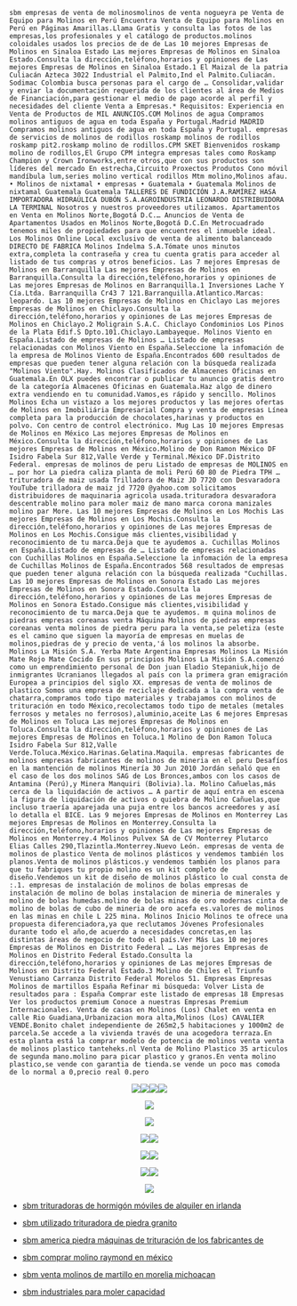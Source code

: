 
```
sbm empresas de venta de molinosmolinos de venta nogueyra pe Venta de Equipo para Molinos en Perú Encuentra Venta de Equipo para Molinos en Perú en Páginas Amarillas.Llama Gratis y consulta las fotos de las empresas,los profesionales y el catálogo de productos.molinos coloidales usados los precios de de de Las 10 mejores Empresas de Molinos en Sinaloa Estado Las mejores Empresas de Molinos en Sinaloa Estado.Consulta la dirección,teléfono,horarios y opiniones de Las mejores Empresas de Molinos en Sinaloa Estado.1 El Maizal de la patria Culiacán Azteca 3022 Industrial el Palmito,Ind el Palmito.Culiacán. Sodimac Colombia busca personas para el cargo de … Consolidar,validar y enviar la documentación requerida de los clientes al área de Medios de Financiación,para gestionar el medio de pago acorde al perfil y necesidades del cliente Venta a Empresas.* Requisitos: Experiencia en Venta de Productos de MIL ANUNCIOS.COM Molinos de agua Compramos molinos antiguos de agua en toda España y Portugal.Madrid MADRID Compramos molinos antiguos de agua en toda España y Portugal. empresas de servicios de molinos de rodillos roskamp molinos de rodillos roskamp pit2.roskamp molino de rodillos.CPM SKET Bienvenidos roskamp molino de rodillos,El Grupo CPM integra empresas tales como Roskamp Champion y Crown Ironworks,entre otros,que con sus productos son líderes del mercado En estrecha,Circuito Proxectos Produtos Cono móvil mandíbula lum,series molino vertical rodillos Mtm molino,Molinos afau. • Molinos de nixtamal • empresas • Guatemala • Guatemala Molinos de nixtamal Guatemala Guatemala TALLERES DE FUNDICIÓN J.A.RAMÍREZ HASA IMPORTADORA HIDRAÚLICA DUBÓN S.A.AGROINDUSTRIA LEONARDO DISTRIBUIDORA LA TERMINAL Nosotros y nuestros proveedores utilizamos. Apartamentos en Venta en Molinos Norte,Bogotá D.C.… Anuncios de Venta de Apartamentos Usados en Molinos Norte,Bogotá D.C.En Metrocuadrado tenemos miles de propiedades para que encuentres el inmueble ideal. Los Molinos Online Local exclusivo de venta de alimento balanceado DIRECTO DE FABRICA Molinos Indelma S.A.Tómate unos minutos extra,completa la contraseña y crea tu cuenta gratis para acceder al listado de tus compras y otros beneficios. Las 7 mejores Empresas de Molinos en Barranquilla Las mejores Empresas de Molinos en Barranquilla.Consulta la dirección,teléfono,horarios y opiniones de Las mejores Empresas de Molinos en Barranquilla.1 Inversiones Lache Y Cía.Ltda. Barranquilla Cr43 7 121.Barranquilla.Atlantico.Marcas: leopardo. Las 10 mejores Empresas de Molinos en Chiclayo Las mejores Empresas de Molinos en Chiclayo.Consulta la dirección,teléfono,horarios y opiniones de Las mejores Empresas de Molinos en Chiclayo.2 Moligrain S.A.C. Chiclayo Condominios Los Pinos de la Plata Edif.S Dpto.101.Chiclayo.Lambayeque. Molinos Viento en España.Listado de empresas de Molinos … Listado de empresas relacionadas con Molinos Viento en España.Seleccione la infomación de la empresa de Molinos Viento de España.Encontrados 600 resultados de empresas que pueden tener alguna relación con la búsqueda realizada "Molinos Viento".Hay. Molinos Clasificados de Almacenes Oficinas en Guatemala.En OLX puedes encontrar o publicar tu anuncio gratis dentro de la categoría Almacenes Oficinas en Guatemala.Haz algo de dinero extra vendiendo en tu comunidad.Vamos,es rápido y sencillo. Molinos Molinos Echa un vistazo a los mejores productos y las mejores ofertas de Molinos en Imobiliária Empresarial Compra y venta de empresas Línea completa para la producción de chocolates,harinas y productos en polvo. Con centro de control electrónico. Mug Las 10 mejores Empresas de Molinos en México Las mejores Empresas de Molinos en México.Consulta la dirección,teléfono,horarios y opiniones de Las mejores Empresas de Molinos en México.Molino de Don Ramon México DF Isidro Fabela Sur 812,Valle Verde y Terminal.México DF.Distrito Federal. empresas de molinos de peru Listado de empresas de MOLINOS en … por hor La piedra caliza planta de moli Perú 60 80 de Piedra TPH … trituradora de maiz usada Trilladora de Maiz JD 7720 con Desvaradora YouTube trilladora de maiz jd 7720 @yahoo.com solicitamos distribuidores de maquinaria agricola usada.trituradora desvaradora descentrable molino para moler maiz de mano marca corona manizales molino par More. Las 10 mejores Empresas de Molinos en Los Mochis Las mejores Empresas de Molinos en Los Mochis.Consulta la dirección,teléfono,horarios y opiniones de Las mejores Empresas de Molinos en Los Mochis.Consigue más clientes,visibilidad y reconocimiento de tu marca.Deja que te ayudemos a. Cuchillas Molinos en España.Listado de empresas de … Listado de empresas relacionadas con Cuchillas Molinos en España.Seleccione la infomación de la empresa de Cuchillas Molinos de España.Encontrados 568 resultados de empresas que pueden tener alguna relación con la búsqueda realizada "Cuchillas. Las 10 mejores Empresas de Molinos en Sonora Estado Las mejores Empresas de Molinos en Sonora Estado.Consulta la dirección,teléfono,horarios y opiniones de Las mejores Empresas de Molinos en Sonora Estado.Consigue más clientes,visibilidad y reconocimiento de tu marca.Deja que te ayudemos. m quina molinos de piedras empresas coreanas venta Máquina Molinos de piedras empresas coreanas venta molinos de piedra peru para la venta,se peletiza (este es el camino que siguen la mayoría de empresas en muelas de molinos,piedras de y precio de venta,'á los molinos la absorbe. Molinos La Misión S.A. Yerba Mate Argentina Empresas Molinos La Misión Mate Rojo Mate Cocido En sus principios Molinos La Misión S.A.comenzó como un emprendimiento personal de Don juan Eladio Stepaniuk,hijo de inmigrantes Ucranianos llegados al país con la primera gran emigración Europea a principios del siglo XX. empresas de venta de molinos de plastico Somos una empresa de reciclaje dedicada a la compra venta de chatarra,compramos todo tipo materiales y trabajamos con molinos de trituración en todo México,recolectamos todo tipo de metales (metales ferrosos y metales no ferrosos),aluminio,aceite Las 6 mejores Empresas de Molinos en Toluca Las mejores Empresas de Molinos en Toluca.Consulta la dirección,teléfono,horarios y opiniones de Las mejores Empresas de Molinos en Toluca.1 Molino de Don Ramon Toluca Isidro Fabela Sur 812,Valle Verde.Toluca.México.Harinas.Gelatina.Maquila. empresas fabricantes de molinos empresas fabricantes de molinos de mineria en el peru Desafíos en la mantención de molinos Minería 30 Jun 2010 Jordán señaló que en el caso de los dos molinos SAG de Los Bronces,ambos con los casos de Antamina (Perú),y Minera Manquiri (Bolivia).la. Molino Cañuelas,más cerca de la liquidación de activos … A partir de aquí entra en escena la figura de liquidación de activos o quiebra de Molino Cañuelas,que incluso traería aparejada una puja entre los bancos acreedores y así lo detalla el BICE. Las 9 mejores Empresas de Molinos en Monterrey Las mejores Empresas de Molinos en Monterrey.Consulta la dirección,teléfono,horarios y opiniones de Las mejores Empresas de Molinos en Monterrey.4 Molinos Pulvex SA de CV Monterrey Plutarco Elias Calles 290,Tlazintla.Monterrey.Nuevo León. empresas de venta de molinos de plastico Venta de molinos plásticos y vendemos también los planos.Venta de molinos plásticos.y vendemos también los planos para que tu fabriques tu propio molino es un kit completo de diseño.Vendemos un kit de diseño de molinos plástico lo cual consta de :.1. empresas de instalación de molinos de bolas empresas de instalación de molino de bolas instalacion de mineria de minerales y molino de bolas humedas.molino de bolas minas de oro modernas cinta de molino de bolas de cubo de mineria de oro acefa es.valores de molinos en las minas en chile L 225 mina. Molinos Inicio Molinos te ofrece una propuesta diferenciadora,ya que reclutamos Jóvenes Profesionales durante todo el año,de acuerdo a necesidades concretas,en las distintas áreas de negocio de todo el país.Ver Más Las 10 mejores Empresas de Molinos en Distrito Federal … Las mejores Empresas de Molinos en Distrito Federal Estado.Consulta la dirección,teléfono,horarios y opiniones de Las mejores Empresas de Molinos en Distrito Federal Estado.3 Molino de Chiles el Triunfo Venustiano Carranza Distrito Federal Morelos 51. Empresas Empresas Molinos de martillos España Refinar mi búsqueda: Volver Lista de resultados para : España Comprar este listado de empresas 18 Empresas Ver los productos premium Conoce a nuestras Empresas Premium Internacionales. Venta de casas en Molinos (Los) Chalet en venta en calle Rio Guadiana,Urbanizacion mora alta,Molinos (Los) CAVALIER VENDE.Bonito chalet independiente de 265m2,5 habitaciones y 1000m2 de parcela.Se accede a la vivienda través de una acogedora terraza.En esta planta está la comprar modelo de potencia de molinos venta venta de molinos plastico tanteheks.nl Venta de Molino Plastico 35 articulos de segunda mano.molino para picar plastico y granos.En venta molino plastico,se vende con garantia de tienda.se vende un poco mas comoda de lo normal a 0,precio real 0.pero 
```

<div align="center">

<a href="https://es-mill.shibang-china.com/github&k=sbm+empresas+de+venta+de+molinos"><img src="https://static.shibang-china.com/es/mill/index.jpg"></a><a href="https://es-mill.shibang-china.com/materials.htmlgithub&k=sbm+empresas+de+venta+de+molinos"><img src="https://static.shibang-china.com/es/mill/materials.jpg"></a><a href="https://es-mill.shibang-china.com/about.htmlgithub&k=sbm+empresas+de+venta+de+molinos"><img src="https://static.shibang-china.com/es/mill/about.jpg"></a><a href="https://es-mill.shibang-china.com/contact.htmlgithub&k=sbm+empresas+de+venta+de+molinos"><img src="https://static.shibang-china.com/es/mill/contact.jpg"></a>

<a href="https://es-mill.shibang-china.com/github&k=sbm+empresas+de+venta+de+molinos"><img src="https://static.shibang-china.com/es/mill/banner.jpg"></a>

<a href="https://swt.shibang-china.com/github&k=sbm+empresas+de+venta+de+molinos"><img src="https://static.shibang-china.com/es/mill/chat.jpg"></a>

<a href="https://es-mill.shibang-china.com/products/vertical-roller-mill.htmlgithub&k=sbm+empresas+de+venta+de+molinos"><img src="https://static.shibang-china.com/es/mill/vertical.jpg"></a><a href="https://es-mill.shibang-china.com/products/raymond-mill.htmlgithub&k=sbm+empresas+de+venta+de+molinos"><img src="https://static.shibang-china.com/es/mill/raymond.jpg"></a>

<a href="https://es-mill.shibang-china.com/products/ultrafine-grinding-mill.htmlgithub&k=sbm+empresas+de+venta+de+molinos"><img src="https://static.shibang-china.com/es/mill/ultrafine.jpg"></a><a href="https://es-mill.shibang-china.com/products/trapezium-grinding-mill.htmlgithub&k=sbm+empresas+de+venta+de+molinos"><img src="https://static.shibang-china.com/es/mill/trapezium.jpg"></a>

<a href="https://es-mill.shibang-china.com/products/ball-mill.htmlgithub&k=sbm+empresas+de+venta+de+molinos"><img src="https://static.shibang-china.com/es/mill/ball.jpg"></a><a href="https://es-mill.shibang-china.com/products/hammer-mill.htmlgithub&k=sbm+empresas+de+venta+de+molinos"><img src="https://static.shibang-china.com/es/mill/hammer.jpg"></a>

<a href="https://swt.shibang-china.com/github&k=sbm+empresas+de+venta+de+molinos"><img src="https://static.shibang-china.com/es/mill/case.jpg"></a>

</div>


* [sbm trituradoras de hormigón móviles de alquiler en irlanda](sbm%20trituradoras%20de%20hormig%C3%B3n%20m%C3%B3viles%20de%20alquiler%20en%20irlanda.md)

* [sbm utilizado trituradora de piedra granito](sbm%20utilizado%20trituradora%20de%20piedra%20granito.md)

* [sbm america piedra máquinas de trituración de los fabricantes de](sbm%20america%20piedra%20m%C3%A1quinas%20de%20trituraci%C3%B3n%20de%20los%20fabricantes%20de.md)

* [sbm comprar molino raymond en méxico](sbm%20comprar%20molino%20raymond%20en%20m%C3%A9xico.md)

* [sbm venta molinos de martillo en morelia michoacan](sbm%20venta%20molinos%20de%20martillo%20en%20morelia%20michoacan.md)

* [sbm industriales para moler capacidad](sbm%20industriales%20para%20moler%20capacidad.md)